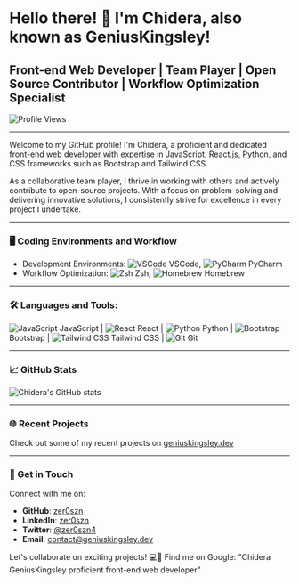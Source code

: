 # Hello there! 👋 I'm Chidera, also known as GeniusKingsley!

## Front-end Web Developer | Team Player | Open Source Contributor | Workflow Optimization Specialist

![Profile Views](https://img.shields.io/badge/Profile%20Views-123-blue)

---

Welcome to my GitHub profile! I'm Chidera, a proficient and dedicated front-end web developer with expertise in JavaScript, React.js, Python, and CSS frameworks such as Bootstrap and Tailwind CSS.

As a collaborative team player, I thrive in working with others and actively contribute to open-source projects. With a focus on problem-solving and delivering innovative solutions, I consistently strive for excellence in every project I undertake.

---

### 🖥️ Coding Environments and Workflow

- Development Environments: ![VSCode](https://img.shields.io/badge/VSCode-007ACC?style=for-the-badge&logo=visual-studio-code&logoColor=white) VSCode, ![PyCharm](https://img.shields.io/badge/PyCharm-000000?style=for-the-badge&logo=pycharm&logoColor=white) PyCharm
- Workflow Optimization: ![Zsh](https://img.shields.io/badge/Zsh-4EAA25?style=for-the-badge&logo=zsh&logoColor=white) Zsh, ![Homebrew](https://img.shields.io/badge/Homebrew-FBB040?style=for-the-badge&logo=homebrew&logoColor=white) Homebrew

---

### 🛠️ Languages and Tools:

![JavaScript](https://img.shields.io/badge/JavaScript-F7DF1E?style=for-the-badge&logo=javascript&logoColor=black) JavaScript |
![React](https://img.shields.io/badge/React-61DAFB?style=for-the-badge&logo=react&logoColor=black) React |
![Python](https://img.shields.io/badge/Python-3776AB?style=for-the-badge&logo=python&logoColor=white) Python |
![Bootstrap](https://img.shields.io/badge/Bootstrap-7952B3?style=for-the-badge&logo=bootstrap&logoColor=white) Bootstrap |
![Tailwind CSS](https://img.shields.io/badge/Tailwind_CSS-38B2AC?style=for-the-badge&logo=tailwind-css&logoColor=white) Tailwind CSS |
![Git](https://img.shields.io/badge/Git-F05032?style=for-the-badge&logo=git&logoColor=white) Git

---

### 📈 GitHub Stats

![Chidera's GitHub stats](https://github-readme-stats.vercel.app/api?username=zer0szn&show_icons=true&theme=tokyonight)

---

### 🌐 Recent Projects

Check out some of my recent projects on [geniuskingsley.dev](https://geniuskingsley.dev)

---

### 📮 Get in Touch

Connect with me on:

- **GitHub**: [zer0szn](https://github.com/zer0szn)
- **LinkedIn**: [zer0szn](https://www.linkedin.com/in/zer0szn/)
- **Twitter**: [@zer0szn4](https://twitter.com/zer0szn4)
- **Email**: [contact@geniuskingsley.dev](mailto:contact@geniuskingsley.dev)

Let's collaborate on exciting projects! 💻🚀 Find me on Google: "Chidera GeniusKingsley proficient front-end web developer"
